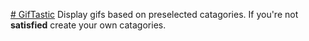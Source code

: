 [# GifTastic](https://derek1331.github.io/GifTastic)
Display gifs based on preselected catagories. If you're not **satisfied** create your own catagories.

